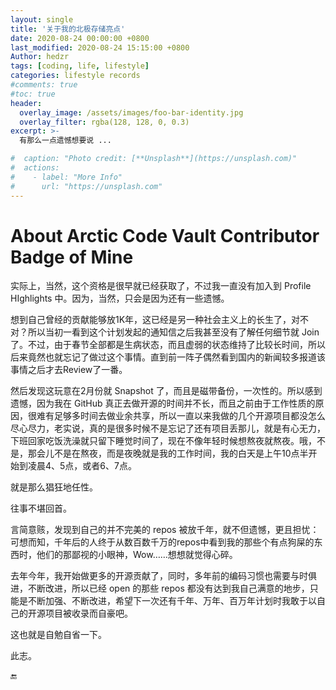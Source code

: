 ```yaml
---
layout: single
title: '关于我的北极存储亮点'
date: 2020-08-24 00:00:00 +0800
last_modified: 2020-08-24 15:15:00 +0800
Author: hedzr
tags: [coding, life, lifestyle]
categories: lifestyle records
#comments: true
#toc: true
header:
  overlay_image: /assets/images/foo-bar-identity.jpg
  overlay_filter: rgba(128, 128, 0, 0.3)
excerpt: >-
  有那么一点遗憾想要说 ...

#  caption: "Photo credit: [**Unsplash**](https://unsplash.com)"
#  actions:
#    - label: "More Info"
#      url: "https://unsplash.com"
---
```




# About Arctic Code Vault Contributor Badge of Mine

实际上，当然，这个资格是很早就已经获取了，不过我一直没有加入到 Profile HIghlights 中。因为，当然，只会是因为还有一些遗憾。

想到自己曾经的贡献能够放1K年，这已经是另一种社会主义上的长生了，对不对？所以当初一看到这个计划发起的通知信之后我甚至没有了解任何细节就 Join 了。不过，由于春节全部都是生病状态，而且虚弱的状态维持了比较长时间，所以后来竟然也就忘记了做过这个事情。直到前一阵子偶然看到国内的新闻较多报道该事情之后才去Review了一番。

然后发现这玩意在2月份就 Snapshot 了，而且是磁带备份，一次性的。所以感到遗憾，因为我在 GitHub 真正去做开源的时间并不长，而且之前由于工作性质的原因，很难有足够多时间去做业余共享，所以一直以来我做的几个开源项目都没怎么尽心尽力，老实说，真的是很多时候不是忘记了还有项目丢那儿，就是有心无力，下班回家吃饭洗澡就只留下睡觉时间了，现在不像年轻时候想熬夜就熬夜。哦，不是，那会儿不是在熬夜，而是夜晚就是我的工作时间，我的白天是上午10点半开始到凌晨4、5点，或者6、7点。

就是那么猖狂地任性。

往事不堪回首。

言简意赅，发现到自己的并不完美的 repos 被放千年，就不但遗憾，更且担忧：可想而知，千年后的人终于从数百数千万的repos中看到我的那些个有点狗屎的东西时，他们的那鄙视的小眼神，Wow……想想就觉得心碎。

去年今年，我开始做更多的开源贡献了，同时，多年前的编码习惯也需要与时俱进，不断改进，所以已经 open 的那些 repos 都没有达到我自己满意的地步，只能是不断加强、不断改进，希望下一次还有千年、万年、百万年计划时我敢于以自己的开源项目被收录而自豪吧。

这也就是自勉自省一下。

此志。





🔚